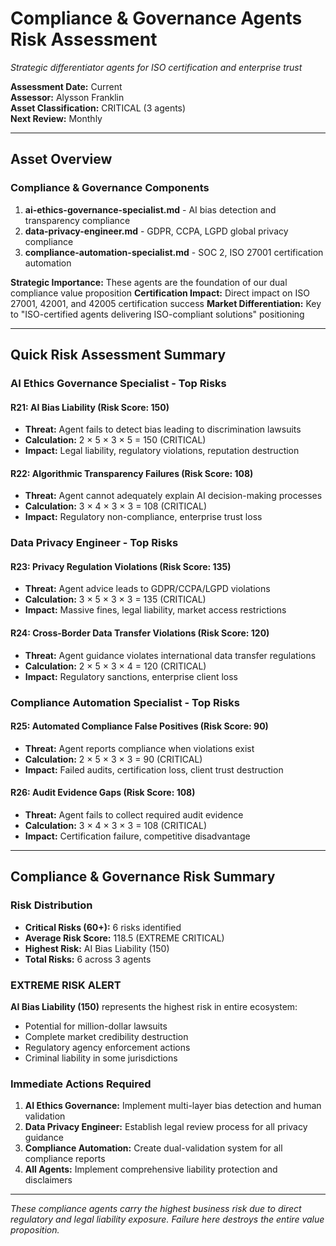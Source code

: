 # Compliance & Governance Agents Risk Assessment
*Strategic differentiator agents for ISO certification and enterprise trust*

**Assessment Date:** Current  
**Assessor:** Alysson Franklin  
**Asset Classification:** CRITICAL (3 agents)  
**Next Review:** Monthly

---

## Asset Overview

### Compliance & Governance Components
1. **ai-ethics-governance-specialist.md** - AI bias detection and transparency compliance
2. **data-privacy-engineer.md** - GDPR, CCPA, LGPD global privacy compliance
3. **compliance-automation-specialist.md** - SOC 2, ISO 27001 certification automation

**Strategic Importance:** These agents are the foundation of our dual compliance value proposition
**Certification Impact:** Direct impact on ISO 27001, 42001, and 42005 certification success
**Market Differentiation:** Key to "ISO-certified agents delivering ISO-compliant solutions" positioning

---

## Quick Risk Assessment Summary

### AI Ethics Governance Specialist - Top Risks
#### R21: AI Bias Liability (Risk Score: 150)
- **Threat:** Agent fails to detect bias leading to discrimination lawsuits
- **Calculation:** 2 × 5 × 3 × 5 = 150 (CRITICAL)
- **Impact:** Legal liability, regulatory violations, reputation destruction

#### R22: Algorithmic Transparency Failures (Risk Score: 108)
- **Threat:** Agent cannot adequately explain AI decision-making processes
- **Calculation:** 3 × 4 × 3 × 3 = 108 (CRITICAL)
- **Impact:** Regulatory non-compliance, enterprise trust loss

### Data Privacy Engineer - Top Risks
#### R23: Privacy Regulation Violations (Risk Score: 135)
- **Threat:** Agent advice leads to GDPR/CCPA/LGPD violations
- **Calculation:** 3 × 5 × 3 × 3 = 135 (CRITICAL)
- **Impact:** Massive fines, legal liability, market access restrictions

#### R24: Cross-Border Data Transfer Violations (Risk Score: 120)
- **Threat:** Agent guidance violates international data transfer regulations
- **Calculation:** 2 × 5 × 3 × 4 = 120 (CRITICAL)
- **Impact:** Regulatory sanctions, enterprise client loss

### Compliance Automation Specialist - Top Risks
#### R25: Automated Compliance False Positives (Risk Score: 90)
- **Threat:** Agent reports compliance when violations exist
- **Calculation:** 2 × 5 × 3 × 3 = 90 (CRITICAL)
- **Impact:** Failed audits, certification loss, client trust destruction

#### R26: Audit Evidence Gaps (Risk Score: 108)
- **Threat:** Agent fails to collect required audit evidence
- **Calculation:** 3 × 4 × 3 × 3 = 108 (CRITICAL)
- **Impact:** Certification failure, competitive disadvantage

---

## Compliance & Governance Risk Summary

### Risk Distribution
- **Critical Risks (60+):** 6 risks identified
- **Average Risk Score:** 118.5 (EXTREME CRITICAL)
- **Highest Risk:** AI Bias Liability (150)
- **Total Risks:** 6 across 3 agents

### EXTREME RISK ALERT
**AI Bias Liability (150)** represents the highest risk in entire ecosystem:
- Potential for million-dollar lawsuits
- Complete market credibility destruction
- Regulatory agency enforcement actions
- Criminal liability in some jurisdictions

### Immediate Actions Required
1. **AI Ethics Governance:** Implement multi-layer bias detection and human validation
2. **Data Privacy Engineer:** Establish legal review process for all privacy guidance
3. **Compliance Automation:** Create dual-validation system for all compliance reports
4. **All Agents:** Implement comprehensive liability protection and disclaimers

---

*These compliance agents carry the highest business risk due to direct regulatory and legal liability exposure. Failure here destroys the entire value proposition.*